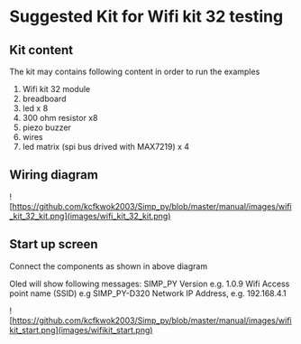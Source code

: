 # Suggested Kit for Wifi kit 32 testing

## Kit content
The kit may contains following content in order to run the examples
1. Wifi kit 32 module
2. breadboard
3. led x 8
4. 300 ohm resistor x8 
4. piezo buzzer
5. wires
6. led matrix (spi bus drived with MAX7219) x 4

## Wiring diagram

![https://github.com/kcfkwok2003/Simp_py/blob/master/manual/images/wifi_kit_32_kit.png](images/wifi_kit_32_kit.png)

## Start up screen
Connect the components as shown in above diagram

Oled will show following messages:
SIMP_PY Version e.g. 1.0.9
Wifi Access point name (SSID) e.g SIMP_PY-D320
Network IP Address, e.g. 192.168.4.1

![https://github.com/kcfkwok2003/Simp_py/blob/master/manual/images/wifikit_start.png](images/wifikit_start.png)